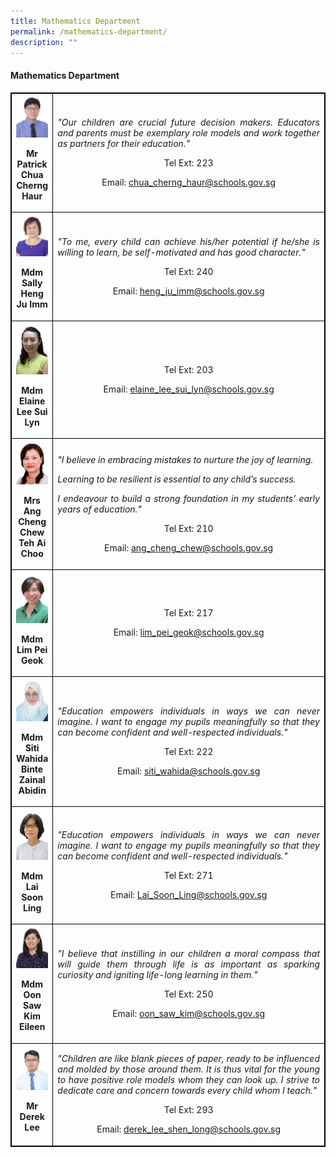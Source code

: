 ```yaml
---
title: Mathematics Department
permalink: /mathematics-department/
description: ""
---
```

<h4><strong>Mathematics Department</strong></h4>
<table style="border-collapse: collapse; width: 100%; border:1px solid black;">
<tbody>
<tr>
<td style="text-align: center; border:1px solid black;">
<img style="width:100%;" src="/images/ma1.jpg">
<p><strong>Mr Patrick Chua Cherng Haur</strong></p>
</td>
<td style="width: 100%; text-align: justify; border:1px solid black;">
<p><em>"Our children are crucial future decision makers. Educators and parents must be exemplary role models and work together as partners for their education."</em></p>
<p style="width: 100%; text-align: center;">Tel Ext: 223</p>
<p style="width: 100%; text-align: center;">Email:&nbsp;<a href="mailto:chua_cherng_haur@schools.gov.sg">chua_cherng_haur@schools.gov.sg</a></p>
</td>
</tr>
<td style="text-align: center; border:1px solid black;">
<img style="width:100%;" src="/images/ma4.jpg">
<p><strong>Mdm Sally Heng Ju Imm</strong></p>
</td>
<td style="width: 100%; text-align: justify; border:1px solid black;">
<p><em>"To me, every child can achieve his/her potential if he/she is willing to learn, be self-motivated and has good character."</em></p>
<p style="width: 100%; text-align: center;">Tel Ext: 240</p>
<p style="width: 100%; text-align: center;">Email:&nbsp;<a href="mailto:heng_ju_imm@schools.gov.sg">heng_ju_imm@schools.gov.sg</a></p>
</td>
<tr>
<td style="text-align: center; border:1px solid black;">
<img style="width:100%;" src="/images/ELAINE.jpg">
<p><strong>Mdm Elaine Lee Sui Lyn</strong></p>
</td>
<td style="width: 100%; text-align: justify; border:1px solid black;">
<p><em></em></p>
<p style="width: 100%; text-align: center;">Tel Ext: 203</p>
<p style="width: 100%; text-align: center;">Email:&nbsp;<a href="mailto:elaine_lee_sui_lyn@schools.gov.sg">elaine_lee_sui_lyn@schools.gov.sg</a></p>
</td>
<tr>
<td style="text-align: center; border:1px solid black;">
<img style="width:100%;" src="/images/ma5.jpg">
<p><strong>Mrs Ang Cheng Chew Teh Ai Choo</strong></p>
</td>
<td style="width: 100%; text-align: justify; border:1px solid black;">
<p><em>"I believe in embracing mistakes to nurture the joy of learning.</em></p>
<p><em>Learning to be resilient is essential to any child&rsquo;s success.</em></p>
<p><em>I endeavour to build a strong foundation in my students&rsquo; early years of education."</em></p>
<p style="width: 100%; text-align: center;">Tel Ext: 210</p>
<p style="width: 100%; text-align: center;">Email:&nbsp;<a href="mailto:ang_cheng_chew@schools.gov.sg">ang_cheng_chew@schools.gov.sg</a></p>
</td>
<tr>
<td style="text-align: center; border:1px solid black;">
<img style="width:100%;" src="/images/SHANNON.jpg">
<p><strong>Mdm Lim Pei Geok</strong></p>
</td>
<td style="width: 100%; text-align: justify; border:1px solid black;">
<p><em></em></p>
<p style="width: 100%; text-align: center;">Tel Ext: 217</p>
<p style="width: 100%; text-align: center;">Email:&nbsp;<a href="mailto:lim_pei_geok@schools.gov.sg">lim_pei_geok@schools.gov.sg</a></p>
</td>
<tr>
<td style="text-align: center; border:1px solid black;">
<img style="width:100%;" src="/images/ma6.jpg">
<p><strong>Mdm Siti Wahida Binte Zainal Abidin</strong></p>
</td>
<td style="width: 100%; text-align: justify; border:1px solid black;">
<p><em>"Education empowers individuals in ways we can never imagine. I want to engage my pupils meaningfully so that they can become confident and well-respected individuals."</em></p>
<p style="width: 100%; text-align: center;">Tel Ext: 222</p>
<p style="width: 100%; text-align: center;">Email:&nbsp;<a href="mailto:siti_wahida@schools.gov.sg">siti_wahida@schools.gov.sg</a></p>
</td>
<tr>
<td style="text-align: center; border:1px solid black;">
<img style="width:100%;" src="/images/LAI SOON LING.jpg">
<p><strong>Mdm Lai Soon Ling</strong></p>
</td>
<td style="width: 100%; text-align: justify; border:1px solid black;">
<p><em>"Education empowers individuals in ways we can never imagine. I want to engage my pupils meaningfully so that they can become confident and well-respected individuals."</em></p>
<p style="width: 100%; text-align: center;">Tel Ext: 271</p>
<p style="width: 100%; text-align: center;">Email:&nbsp;<a href="mailto:Lai_Soon_Ling@schools.gov.sg">Lai_Soon_Ling@schools.gov.sg</a></p>
</td>
<tr>
<td style="text-align: center; border:1px solid black;">
<img style="width:100%;" src="/images/ma9.jpg">
<p><strong>Mdm Oon Saw Kim Eileen</strong></p>
</td>
<td style="width: 100%; text-align: justify; border:1px solid black;">
<p><em>"I believe that instilling in our children a moral compass that will guide them through life is as important as sparking curiosity and igniting life-long learning in them."</em></p>
<p style="width: 100%; text-align: center;">Tel Ext: 250</p>
<p style="width: 100%; text-align: center;">Email:&nbsp;<a href="mailto:oon_saw_kim@schools.gov.sg">oon_saw_kim@schools.gov.sg</a></p>
</td>
<tr>
<td style="text-align: center; border:1px solid black;">
<img style="width:100%;" src="/images/ma11.jpg">
<p><strong>Mr Derek Lee</strong></p>
</td>
<td style="width: 100%; text-align: justify; border:1px solid black;">
<p><em>"Children are like blank pieces of paper, ready to be influenced and molded by those around them. It is thus vital for the young to have positive role models whom they can look up. I strive to dedicate care and concern towards every child whom I teach."</em></p>
<p style="width: 100%; text-align: center;">Tel Ext: 293</p>
<p style="width: 100%; text-align: center;">Email:&nbsp;<a href="mailto:derek_lee_shen_long@schools.gov.sg">derek_lee_shen_long@schools.gov.sg</a></p>
</td>

</table>